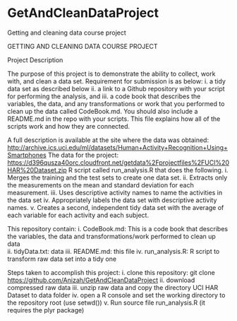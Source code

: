 # GetAndCleanDataProject
Getting and cleaning data course project

GETTING AND CLEANING DATA COURSE PROJECT

Project Description

The purpose of this project is to demonstrate the ability to collect, work with, and clean a data set. 
Requirement for submission is as below:
i.	a tidy data set as described below
ii.	a link to a Github repository with your script for performing the analysis, and
iii.	a code book that describes the variables, the data, and any transformations or work that you performed to clean up the data called CodeBook.md. You should also include a README.md in the repo with your scripts. This file explains how all of the scripts work and how they are connected.

A full description is available at the site where the data was obtained: http://archive.ics.uci.edu/ml/datasets/Human+Activity+Recognition+Using+Smartphones
The data for the project: https://d396qusza40orc.cloudfront.net/getdata%2Fprojectfiles%2FUCI%20HAR%20Dataset.zip
R script called run_analysis.R that does the following.
i.	Merges the training and the test sets to create one data set.
ii.	Extracts only the measurements on the mean and standard deviation for each measurement.
iii.	Uses descriptive activity names to name the activities in the data set
iv.	Appropriately labels the data set with descriptive activity names.
v.	Creates a second, independent tidy data set with the average of each variable for each activity and each subject.

This repository contain:
i.	CodeBook.md: This is a  code book that describes the variables, the data and transformations/work performed to clean up data    
ii.	tidyData.txt: data
iii.	README.md: this file
iv.	run_analysis.R: R script to transform raw data set into a tidy one

Steps taken to accomplish this project:
i.	clone this repository: git clone https://github.com/Anizah/GetAndCleanDataProject
ii.	download compressed raw data
iii.	unzip raw data and copy the directory UCI HAR Dataset to data folder
iv.	open a R console and set the working directory to the repository root (use setwd())
v.	Run source file run_analysis.R (it requires the plyr package)
